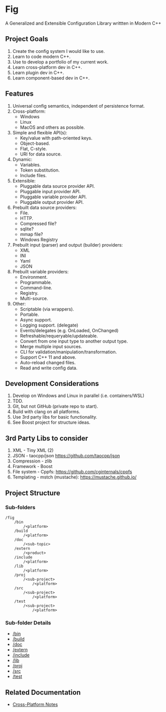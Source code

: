 # Fig 
A Generalized and Extensible Configuration Library writtten in Modern C++


## Project Goals
 1. Create the config system I would like to use.
 1. Learn to code modern C++.
 1. Use to develop a portfolio of my current work.
 1. Learn cross-platform dev in C++.
 1. Learn plugin dev in C++.
 1. Learn component-based dev in C++.

## Features
 1. Universal config semantics, independent of persistence format.
 1. Cross-platform:
    - Windows
    - Linux
    - MacOS and others as possible.
 1. Simple and flexible API(s):
    - Key/value with path-oriented keys.
    - Object-based.
    - Flat, C-style.
    - URI for data source.
 1. Dynamic:
    - Variables.
    - Token substitution.
    - Include files.
 1. Extensible:
    - Pluggable data source provider API.
    - Pluggable input provider API.
    - Pluggable variable provider API.
    - Pluggable output provider API.
 1. Prebuilt data source providers:
    - File.
    - HTTP.
    - Compressed file?
    - sqlite?
    - mmap file?
    * Windows Registry
 1. Prebuilt input (parser) and output (builder) providers: 
    - XML
    - INI
    - Yaml
    - JSON
 1. Prebuilt variable providers:
    - Environment.
    - Programmable.
    - Command-line.
    - Registry.
    - Multi-source.
 1. Other:
    - Scriptable (via wrappers).
    - Portable.
    - Async support.
    - Logging support. (delegate) 
    - Events/delegates (e.g. OnLoaded, OnChanged)
    - Refreshable/requeryable/updateable.
    - Convert from one input type to another output type.
    - Merge multiple input sources.
    - CLI for validation/manipulation/transformation.
    - Support C++ 11 and above.
    - Auto-reload changed files.
    * Read and write config data.



## Development Considerations
 1. Develop on Windows and Linux in parallel (i.e. containers/WSL)
 1. TDD.
 1. Git, but not GitHub (private repo to start).
 1. Build with clang on all platforms.
 1. Use 3rd party libs for basic functionality.
 1. See Boost project for structure ideas.

## 3rd Party Libs to consider
 1. XML - Tiny XML (2)
 1. JSON - taocpp/json https://github.com/taocpp/json
 1. Compression - zlib
 1. Framework - Boost
 1. File system - Cppfs: https://github.com/cginternals/cppfs
 1. Templating - mstch (mustache): https://mustache.github.io/


## Project Structure
### Sub-folders
    /fig
        /bin
            /<platform>
        /build
            /<platform>
        /doc
            /<sub-topic>
        /extern
            /<product>
        /include
            /<platform>
        /lib
            /<platform>
        /proj
            /<sub-project>
                /<platform>
        /src
            /<sub-project>
                /<platform>
        /test
            /<sub-project>
                /<platform>

### Sub-folder Details
 - [/bin](./bin/README.md)
 - [/build](./build/README.md)
 - [/doc](./doc/README.md)
 - [/extern](./extern/README.md)
 - [/include](./include/README.md)
 - [/lib](./lib/README.md)
 - [/proj](./proj/README.md)
 - [/src](./src/README.md)
 - [/test](./test/README.md)

    
## Related Documentation
- [Cross-Platform Notes](./doc/cross-platform.md)
